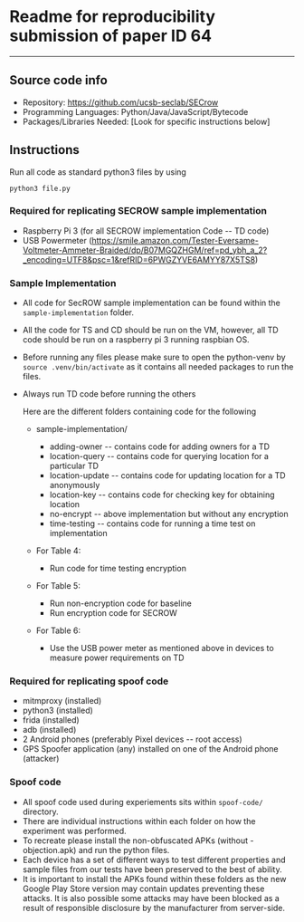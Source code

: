 # Readme for reproducibility submission of paper ID 64
_______

## Source code info
* Repository: https://github.com/ucsb-seclab/SECrow
* Programming Languages: Python/Java/JavaScript/Bytecode 
* Packages/Libraries Needed: [Look for specific instructions below]


## Instructions

Run all code as standard python3 files by using

```
python3 file.py
```

### Required for replicating SECROW sample implementation
- Raspberry Pi 3 (for all SECROW implementation Code -- TD code)
- USB Powermeter (https://smile.amazon.com/Tester-Eversame-Voltmeter-Ammeter-Braided/dp/B07MGQZHGM/ref=pd_ybh_a_2?_encoding=UTF8&psc=1&refRID=6PWGZYVE6AMYY87X5TS8)

### Sample Implementation
- All code for SecROW sample implementation can be found within the `sample-implementation` folder. 
- All the code for TS and CD should be run on the VM, however, all TD code should be run on a raspberry pi 3 running raspbian OS. 
- Before running any files please make sure to open the python-venv by `source .venv/bin/activate` as it contains all needed packages to run the files.
- Always run TD code before running the others

    Here are the different folders containing code for the following 
    
    * sample-implementation/
    	* adding-owner -- contains code for adding owners for a TD
    	* location-query -- contains code for querying location for a particular TD
    	* location-update -- contains code for updating location for a TD anonymously
    	* location-key -- contains code for checking key for obtaining location
    	* no-encrypt -- above implementation but without any encryption
    	* time-testing -- contains code for running a time test on implementation
    
    * For Table 4:
    	* Run code for time testing encryption
    * For Table 5:
    	* Run non-encryption code for baseline
    	* Run encryption code for SECROW
    * For Table 6:
    	* Use the USB power meter as mentioned above in devices to measure power requirements on TD

### Required for replicating spoof code
- mitmproxy (installed)
- python3 (installed)
- frida (installed)
- adb (installed)
- 2 Android phones (preferably Pixel devices -- root access)
- GPS Spoofer application (any) installed on one of the Android phone (attacker)

### Spoof code 
- All spoof code used during experiements sits within `spoof-code/` directory.
- There are individual instructions within each folder on how the experiment was performed.
- To recreate please install the non-obfuscated APKs (without -objection.apk) and run the python files. 
- Each device has a set of different ways to test different properties and sample files from our tests have been preserved to the best of ability.
- It is important to install the APKs found within  these folders as the new Google Play Store version may contain updates preventing these attacks. It is also possible some attacks may have been blocked as a result of responsible disclosure by the manufacturer from server-side. 


